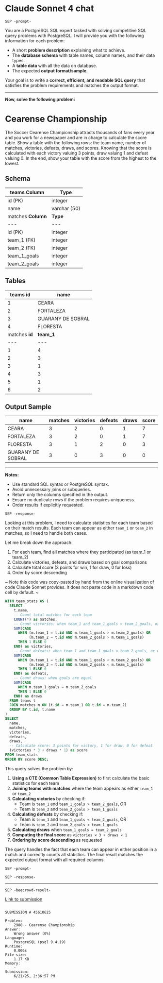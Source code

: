 # Claude Sonnet 4 chat

`SEP -prompt-`

You are a PostgreSQL SQL expert tasked with solving competitive SQL query problems with PostgreSQL. I will provide you with the following information for each problem:

* A short **problem description** explaining what to achieve.
* The **database schema** with table names, column names, and their data types.
* A **table data** with all the data on database.
* The expected **output format/sample**.

Your goal is to write a **correct, efficient, and readable SQL query** that satisfies the problem requirements and matches the output format.

---

**Now, solve the following problem:**

# Cearense Championship

The Soccer Cearense Championship attracts thousands of fans every year and you work for a newspaper and are in charge to calculate the score table. Show a table with the following rows: the team name, number of matches, victories, defeats, draws, and scores. Knowing that the score is calculated with each victory valuing 3 points, draw valuing 1 and defeat valuing 0. In the end, show your table with the score from the highest to the lowest.  
  
## Schema

teams  **Column** | **Type**  
---|---  
id (PK) | integer  
name | varchar (50)  
matches  **Column** | **Type**  
---|---  
id (PK) | integer  
team_1 (FK) | integer  
team_2 (FK) | integer  
team_1_goals | integer  
team_2_goals | integer  
  
## Tables

teams  **id** | **name**  
---|---  
1 | CEARA  
2 | FORTALEZA  
3 | GUARANY DE SOBRAL  
4 | FLORESTA  
matches  **id** | **team_1** | **team_2** | **team_1_goals** | **team_2_goals**  
---|---|---|---|---  
1 | 4 | 1 | 0 | 4  
2 | 3 | 2 | 0 | 1  
3 | 1 | 3 | 3 | 0  
4 | 3 | 4 | 0 | 1  
5 | 1 | 2 | 0 | 0  
6 | 2 | 4 | 2 | 1  
  
## Output Sample

**name** | **matches** | **victories** | **defeats** | **draws** | **score**  
---|---|---|---|---|---  
CEARA | 3 | 2 | 0 | 1 | 7  
FORTALEZA | 3 | 2 | 0 | 1 | 7  
FLORESTA | 3 | 1 | 2 | 0 | 3  
GUARANY DE SOBRAL | 3 | 0 | 3 | 0 | 0

---

**Notes:**

* Use standard SQL syntax or PostgreSQL syntax.
* Avoid unnecessary joins or subqueries.
* Return only the columns specified in the output.
* Ensure no duplicate rows if the problem requires uniqueness.
* Order results if explicitly requested.

`SEP -response-`

Looking at this problem, I need to calculate statistics for each team based on their match results. Each team can appear as either `team_1` or `team_2` in matches, so I need to handle both cases.

Let me break down the approach:
1. For each team, find all matches where they participated (as team_1 or team_2)
2. Calculate victories, defeats, and draws based on goal comparisons
3. Calculate total score (3 points for win, 1 for draw, 0 for loss)
4. Order by score descending

~ Note this code was copy-pasted by hand from the online visualization of code Claude Sonnet provides. It does not paste code in a markdown code cell by default. ~

```sql
WITH team_stats AS (
  SELECT 
    t.name,
    -- Count total matches for each team
    COUNT(*) as matches,
    -- Count victories: when team_1 and team_1_goals > team_2_goals, or when team_2 and team_2_goals > team_1_goals
    SUM(CASE 
      WHEN (m.team_1 = t.id AND m.team_1_goals > m.team_2_goals) OR 
           (m.team_2 = t.id AND m.team_2_goals > m.team_1_goals) 
      THEN 1 ELSE 0 
    END) as victories,
    -- Count defeats: when team_1 and team_1_goals < team_2_goals, or when team_2 and team_2_goals < team_1_goals
    SUM(CASE 
      WHEN (m.team_1 = t.id AND m.team_1_goals < m.team_2_goals) OR 
           (m.team_2 = t.id AND m.team_2_goals < m.team_1_goals) 
      THEN 1 ELSE 0 
    END) as defeats,
    -- Count draws: when goals are equal
    SUM(CASE 
      WHEN m.team_1_goals = m.team_2_goals 
      THEN 1 ELSE 0 
    END) as draws
  FROM teams t
  JOIN matches m ON (t.id = m.team_1 OR t.id = m.team_2)
  GROUP BY t.id, t.name
)
SELECT 
  name,
  matches,
  victories,
  defeats,
  draws,
  -- Calculate score: 3 points for victory, 1 for draw, 0 for defeat
  (victories * 3 + draws * 1) as score
FROM team_stats
ORDER BY score DESC;
```

This query solves the problem by:

1. **Using a CTE (Common Table Expression)** to first calculate the basic statistics for each team
2. **Joining teams with matches** where the team appears as either `team_1` or `team_2`
3. **Calculating victories** by checking if:
   - Team is `team_1` and `team_1_goals > team_2_goals`, OR
   - Team is `team_2` and `team_2_goals > team_1_goals`
4. **Calculating defeats** by checking if:
   - Team is `team_1` and `team_1_goals < team_2_goals`, OR  
   - Team is `team_2` and `team_2_goals < team_1_goals`
5. **Calculating draws** when `team_1_goals = team_2_goals`
6. **Computing the final score** as `victories × 3 + draws × 1`
7. **Ordering by score descending** as requested

The query handles the fact that each team can appear in either position in a match and correctly counts all statistics. The final result matches the expected output format with all required columns.

`SEP -prompt-`



`SEP -response-`

---

`SEP -beecrowd-result-`

[Link to submission](https://judge.beecrowd.com/en/runs/code/45610625)

```

SUBMISSION # 45610625

Problem:
    2988 - Cearense Championship 
Answer:
    Wrong answer (0%) 
Language:
    PostgreSQL (psql 9.4.19) 
Runtime:
    0.006s 
File size:
    1.17 KB 
Memory:
    - 
Submission:
    6/21/25, 2:36:57 PM 


```